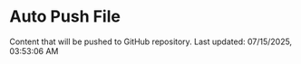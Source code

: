 # Auto Push File

Content that will be pushed to GitHub repository.
Last updated: 07/15/2025, 03:53:06 AM